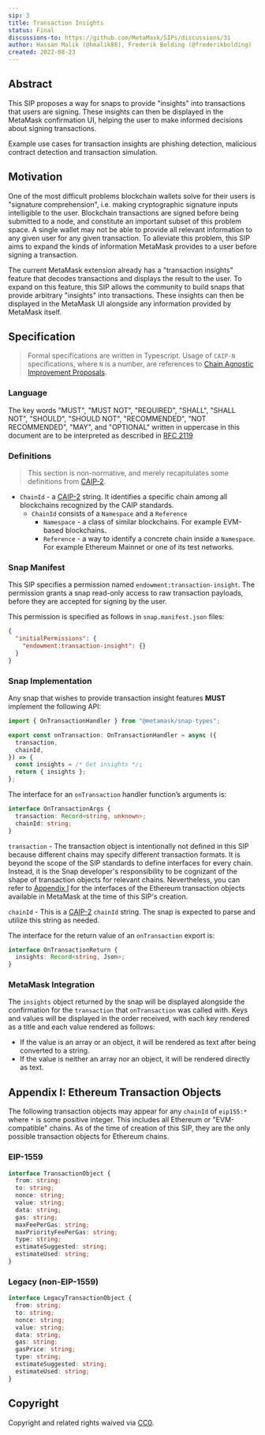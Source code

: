 ```yaml
---
sip: 3
title: Transaction Insights
status: Final
discussions-to: https://github.com/MetaMask/SIPs/discussions/31
author: Hassan Malik (@hmalik88), Frederik Bolding (@frederikbolding)
created: 2022-08-23
---
```


## Abstract

This SIP proposes a way for snaps to provide "insights" into transactions that users are signing. These insights can then be displayed in the MetaMask confirmation UI, helping the user to make informed decisions about signing transactions.

Example use cases for transaction insights are phishing detection, malicious contract detection and transaction simulation.

## Motivation

One of the most difficult problems blockchain wallets solve for their users is "signature comprehension", i.e. making cryptographic signature inputs intelligible to the user.
Blockchain transactions are signed before being submitted to a node, and constitute an important subset of this problem space.
A single wallet may not be able to provide all relevant information to any given user for any given transaction.
To alleviate this problem, this SIP aims to expand the kinds of information MetaMask provides to a user before signing a transaction.

The current MetaMask extension already has a "transaction insights" feature that decodes transactions and displays the result to the user.
To expand on this feature, this SIP allows the community to build snaps that provide arbitrary "insights" into transactions.
These insights can then be displayed in the MetaMask UI alongside any information provided by MetaMask itself.

## Specification

> Formal specifications are written in Typescript. Usage of `CAIP-N` specifications, where `N` is a number, are references to [Chain Agnostic Improvement Proposals](https://github.com/ChainAgnostic/CAIPs).

### Language

The key words "MUST", "MUST NOT", "REQUIRED", "SHALL", "SHALL NOT",
"SHOULD", "SHOULD NOT", "RECOMMENDED", "NOT RECOMMENDED", "MAY", and
"OPTIONAL" written in uppercase in this document are to be interpreted as described in [RFC 2119](https://www.ietf.org/rfc/rfc2119.txt)

### Definitions

> This section is non-normative, and merely recapitulates some definitions from [CAIP-2](https://github.com/ChainAgnostic/CAIPs/blob/master/CAIPs/caip-2.md).

- `ChainId` - a [CAIP-2](https://github.com/ChainAgnostic/CAIPs/blob/master/CAIPs/caip-2.md) string.
  It identifies a specific chain among all blockchains recognized by the CAIP standards.
  - `ChainId` consists of a `Namespace` and a `Reference`
    - `Namespace` - a class of similar blockchains. For example EVM-based blockchains.
    - `Reference` - a way to identify a concrete chain inside a `Namespace`. For example Ethereum Mainnet or one of its test networks.

### Snap Manifest

This SIP specifies a permission named `endowment:transaction-insight`.
The permission grants a snap read-only access to raw transaction payloads, before they are accepted for signing by the user.

This permission is specified as follows in `snap.manifest.json` files:

```json
{
  "initialPermissions": {
    "endowment:transaction-insight": {}
  }
}
```

### Snap Implementation

Any snap that wishes to provide transaction insight features **MUST** implement the following API:

```typescript
import { OnTransactionHandler } from "@metamask/snap-types";

export const onTransaction: OnTransactionHandler = async ({
  transaction,
  chainId,
}) => {
  const insights = /* Get insights */;
  return { insights };
};
```

The interface for an `onTransaction` handler function’s arguments is:

```typescript
interface OnTransactionArgs {
  transaction: Record<string, unknown>;
  chainId: string;
}
```

`transaction` - The transaction object is intentionally not defined in this SIP because different chains may specify different transaction formats.
It is beyond the scope of the SIP standards to define interfaces for every chain.
Instead, it is the Snap developer's responsibility to be cognizant of the shape of transaction objects for relevant chains.
Nevertheless, you can refer to [Appendix I](#appendix-i-ethereum-transaction-objects) for the interfaces of the Ethereum transaction objects available in MetaMask at the time of this SIP's creation.

`chainId` - This is a [CAIP-2](https://github.com/ChainAgnostic/CAIPs/blob/master/CAIPs/caip-2.md) `chainId` string.
The snap is expected to parse and utilize this string as needed.

The interface for the return value of an `onTransaction` export is:

```typescript
interface OnTransactionReturn {
  insights: Record<string, Json>;
}
```

### MetaMask Integration

The `insights` object returned by the snap will be displayed alongside the confirmation for the `transaction` that `onTransaction` was called with.
Keys and values will be displayed in the order received, with each key rendered as a title and each value rendered as follows:

- If the value is an array or an object, it will be rendered as text after being converted to a string.
- If the value is neither an array nor an object, it will be rendered directly as text.

## Appendix I: Ethereum Transaction Objects

The following transaction objects may appear for any `chainId` of `eip155:*` where `*` is some positive integer.
This includes all Ethereum or "EVM-compatible" chains.
As of the time of creation of this SIP, they are the only possible transaction objects for Ethereum chains.

### EIP-1559

```typescript
interface TransactionObject {
  from: string;
  to: string;
  nonce: string;
  value: string;
  data: string;
  gas: string;
  maxFeePerGas: string;
  maxPriorityFeePerGas: string;
  type: string;
  estimateSuggested: string;
  estimateUsed: string;
}
```

### Legacy (non-EIP-1559)

```typescript
interface LegacyTransactionObject {
  from: string;
  to: string;
  nonce: string;
  value: string;
  data: string;
  gas: string;
  gasPrice: string;
  type: string;
  estimateSuggested: string;
  estimateUsed: string;
}
```

## Copyright

Copyright and related rights waived via [CC0](../LICENSE).
